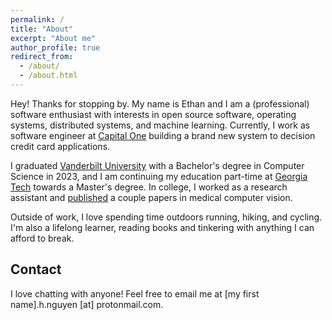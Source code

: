 ```yaml
---
permalink: /
title: "About"
excerpt: "About me"
author_profile: true
redirect_from: 
  - /about/
  - /about.html
---
```


Hey! Thanks for stopping by. My name is Ethan and I am a (professional) software enthusiast with interests in open source software, operating systems, distributed systems, and machine learning. Currently, I work as software engineer at [Capital One](https://en.wikipedia.org/wiki/Capital_One) building a brand new system to decision credit card applications. 

I graduated [Vanderbilt University](https://en.wikipedia.org/wiki/Vanderbilt_University) with a Bachelor's degree in Computer Science in 2023, and I am continuing my education part-time at [Georgia Tech](https://en.wikipedia.org/wiki/Georgia_Tech_Online_Master_of_Science_in_Computer_Science) towards a Master's degree. In college, I worked as a research assistant and [published](https://ethanhn.com/publications/) a couple papers in medical computer vision. 

Outside of work, I love spending time outdoors running, hiking, and cycling. I'm also a lifelong learner, reading books and tinkering with anything I can afford to break. 

## Contact
I love chatting with anyone! Feel free to email me at [my first name].h.nguyen [at] protonmail.com.
